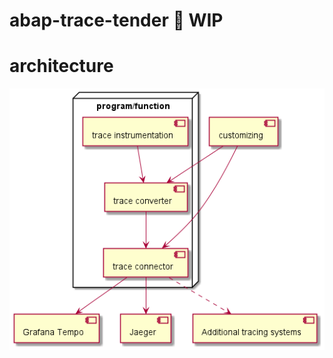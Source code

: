 # abap-trace-tender :construction: WIP

# architecture

![architecture](./out/architecture/architecture/architecture.png)
